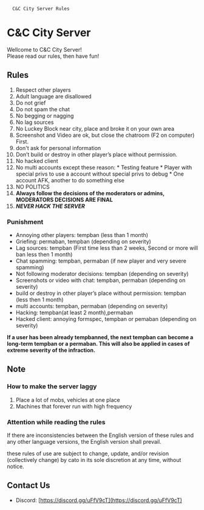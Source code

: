       C&C City Server Rules 

C&C City Server
===============

Wellcome to C&C City Server!  
Please read our rules, then have fun!

Rules
-----

1.  Respect other players
2.  Adult language are disallowed
3.  Do not grief
4.  Do not spam the chat
5.  No begging or nagging
6.  No lag sources
7.  No Luckey Block near city, place and broke it on your own area
8.  Screenshot and Video are ok, but close the chatroom (F2 on computer) First.
9.  don't ask for personal information
10.  Don’t build or destroy in other player’s place without permission.
11.  No hacked client
12.  No multi accounts except these reason:
    *   Testing feature
    *   Player with special privs to use a account without special privs to debug
    *   One account AFK, another to do something else
13.  NO POLITICS
14.  **Always follow the decisions of the moderators or admins, MODERATORS DECISIONS ARE FINAL**
15.  _**NEVER HACK THE SERVER**_

### Punishment

*   Annoying other players: tempban (less than 1 month)
*   Griefing: permaban, tempban (depending on severity)
*   Lag sources: tempban (First time less than 2 weeks, Second or more will ban less then 1 month)
*   Chat spamming: tempban, permaban (if new player and very severe spamming)
*   Not following moderator decisions: tempban (depending on severity)
*   Screenshots or video with chat: tempban, permaban (depending on severity)
*   build or destroy in other player’s place without permission: tempban (less then 1 month)
*   multi accounts: tempban, permaban (depending on severity)
*   Hacking: tempban(at least 2 month),permaban
*   Hacked client: annoying formspec, tempban or pemaban (depending on severity)

**If a user has been already tempbanned, the next tempban can become a long-term tempban or a permaban. This will also be applied in cases of extreme severity of the infraction.**

Note
----

### How to make the server laggy

1.  Place a lot of mobs, vehicles at one place
2.  Machines that forever run with high frequency

### Attention while reading the rules

If there are inconsistencies between the English version of these rules and any other language versions, the English version shall prevail.

these rules of use are subject to change, update, and/or revision (collectively change) by cato in its sole discretion at any time, without notice.

Contact Us
----------

*   Discord: [https://discord.gg/uFfV9cT](https://discord.gg/uFfV9cT)
